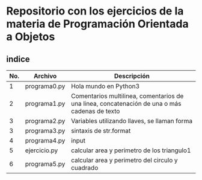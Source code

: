  # Repositorio con los ejercicios de la materia de Programación Orientada a Objetos

## indice

|No.|Archivo|Descripción|
|--|--|--|
|1|programa0.py|Hola mundo en Python3|
|2|programa1.py|Comentarios multilinea, comentarios de una linea, concatenación de una o más cadenas de texto|
|3|programa2.py| Variables utilizando llaves, se llaman forma|
|3|programa3.py|sintaxis de str.format|
|4|programa4.py|input|
|5|ejercicio.py|calcular area y perimetro de los triangulo1
|6|programa5.py|calcular area y perimetro del circulo y cuadrado|